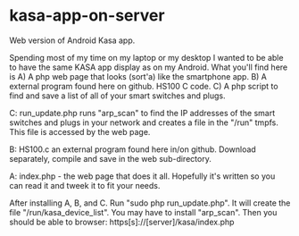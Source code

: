 # kasa-app-on-server
Web version of Android Kasa app.

Spending most of my time on my laptop or my desktop I wanted to be able to have the same KASA app display as on my Android.  What you'll find here is A) A php web page that looks (sort'a) like the smartphone app.  B) A external program found here on github. HS100 C code. C) A php script to find and save a list of all of your smart switches and plugs.

C:  run_update.php runs "arp_scan" to find the IP addresses of the smart switches and plugs in your network and creates a file in the "/run" tmpfs.  This file is accessed by the web page.

B:  HS100.c an external program found here in/on github.  Download separately, compile and save in the web sub-directory.

A: index.php - the web page that does it all.   Hopefully it's written so you can read it and tweek it to fit your needs.

After installing A, B, and C.  Run "sudo php run_update.php".  It will create the file "/run/kasa_device_list".  You may have to install "arp_scan".  Then you should be able to browser:  https[s]://[server]/kasa/index.php 

  
